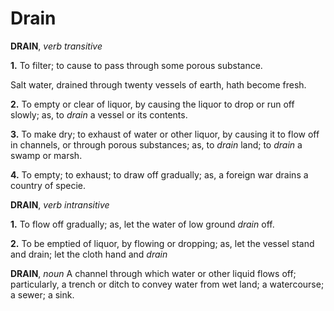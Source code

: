 # Drain

**DRAIN**, _verb transitive_

**1.** To filter; to cause to pass through some porous substance.

Salt water, drained through twenty vessels of earth, hath become fresh.

**2.** To empty or clear of liquor, by causing the liquor to drop or run off slowly; as, to _drain_ a vessel or its contents.

**3.** To make dry; to exhaust of water or other liquor, by causing it to flow off in channels, or through porous substances; as, to _drain_ land; to _drain_ a swamp or marsh.

**4.** To empty; to exhaust; to draw off gradually; as, a foreign war drains a country of specie.

**DRAIN**, _verb intransitive_

**1.** To flow off gradually; as, let the water of low ground _drain_ off.

**2.** To be emptied of liquor, by flowing or dropping; as, let the vessel stand and drain; let the cloth hand and _drain_

**DRAIN**, _noun_ A channel through which water or other liquid flows off; particularly, a trench or ditch to convey water from wet land; a watercourse; a sewer; a sink.
